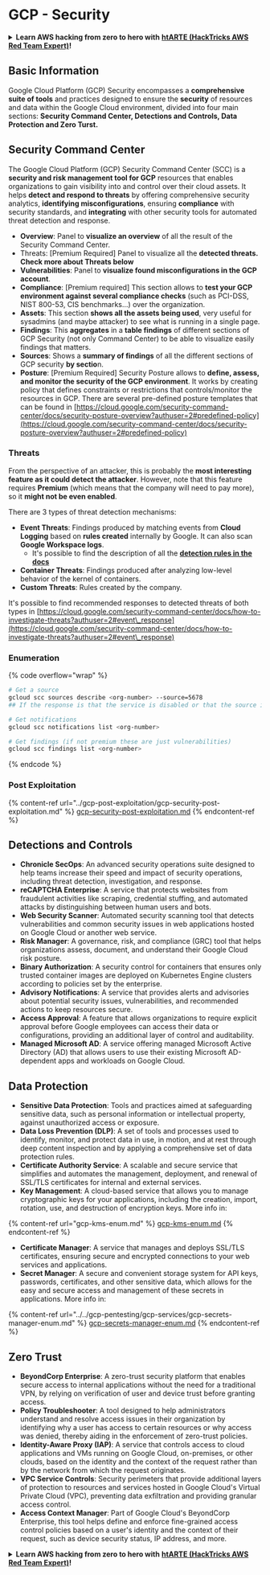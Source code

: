 # GCP - Security

<details>

<summary><strong>Learn AWS hacking from zero to hero with</strong> <a href="https://training.hacktricks.xyz/courses/arte"><strong>htARTE (HackTricks AWS Red Team Expert)</strong></a><strong>!</strong></summary>

Other ways to support HackTricks:

* If you want to see your **company advertised in HackTricks** or **download HackTricks in PDF** Check the [**SUBSCRIPTION PLANS**](https://github.com/sponsors/carlospolop)!
* Get the [**official PEASS & HackTricks swag**](https://peass.creator-spring.com)
* Discover [**The PEASS Family**](https://opensea.io/collection/the-peass-family), our collection of exclusive [**NFTs**](https://opensea.io/collection/the-peass-family)
* **Join the** 💬 [**Discord group**](https://discord.gg/hRep4RUj7f) or the [**telegram group**](https://t.me/peass) or **follow** us on **Twitter** 🐦 [**@hacktricks\_live**](https://twitter.com/hacktricks\_live)**.**
* **Share your hacking tricks by submitting PRs to the** [**HackTricks**](https://github.com/carlospolop/hacktricks) and [**HackTricks Cloud**](https://github.com/carlospolop/hacktricks-cloud) github repos.

</details>

## Basic Information

Google Cloud Platform (GCP) Security encompasses a **comprehensive suite of tools** and practices designed to ensure the **security** of resources and data within the Google Cloud environment, divided into four main sections: **Security Command Center, Detections and Controls, Data Protection and Zero Turst.**

## **Security Command Center**

The Google Cloud Platform (GCP) Security Command Center (SCC) is a **security and risk management tool for GCP** resources that enables organizations to gain visibility into and control over their cloud assets. It helps **detect and respond to threats** by offering comprehensive security analytics, **identifying misconfigurations**, ensuring **compliance** with security standards, and **integrating** with other security tools for automated threat detection and response.

* **Overview**: Panel to **visualize an overview** of all the result of the Security Command Center.
* Threats: \[Premium Required] Panel to visualize all the **detected threats. Check more about Threats below**
* **Vulnerabilities**: Panel to **visualize found misconfigurations in the GCP account**.
* **Compliance**: \[Premium required] This section allows to **test your GCP environment against several compliance checks** (such as PCI-DSS, NIST 800-53, CIS benchmarks...) over the organization.
* **Assets**: This section **shows all the assets being used**, very useful for sysadmins (and maybe attacker) to see what is running in a single page.
* **Findings**: This **aggregates** in a **table findings** of different sections of GCP Security (not only Command Center) to be able to visualize easily findings that matters.
* **Sources**: Shows a **summary of findings** of all the different sections of GCP security **by sectio**n.
* **Posture**: \[Premium Required] Security Posture allows to **define, assess, and monitor the security of the GCP environment**. It works by creating policy that defines constraints or restrictions that controls/monitor the resources in GCP. There are several pre-defined posture templates that can be found in [https://cloud.google.com/security-command-center/docs/security-posture-overview?authuser=2#predefined-policy](https://cloud.google.com/security-command-center/docs/security-posture-overview?authuser=2#predefined-policy)

### **Threats**

From the perspective of an attacker, this is probably the **most interesting feature as it could detect the attacker**. However, note that this feature requires **Premium** (which means that the company will need to pay more), so it **might not be even enabled**.&#x20;

There are 3 types of threat detection mechanisms:

* **Event Threats**: Findings produced by matching events from **Cloud Logging** based on **rules created** internally by Google. It can also scan **Google Workspace logs**.
  * It's possible to find the description of all the [**detection rules in the docs**](https://cloud.google.com/security-command-center/docs/concepts-event-threat-detection-overview?authuser=2#how\_works)
* **Container Threats**: Findings produced after analyzing low-level behavior of the kernel of containers.
* **Custom Threats**: Rules created by the company.

It's possible to find recommended responses to detected threats of both types in [https://cloud.google.com/security-command-center/docs/how-to-investigate-threats?authuser=2#event\_response](https://cloud.google.com/security-command-center/docs/how-to-investigate-threats?authuser=2#event\_response)

### Enumeration

{% code overflow="wrap" %}
```bash
# Get a source
gcloud scc sources describe <org-number> --source=5678
## If the response is that the service is disabled or that the source is not found, then, it isn't enabled

# Get notifications
gcloud scc notifications list <org-number>

# Get findings (if not premium these are just vulnerabilities)
gcloud scc findings list <org-number>
```
{% endcode %}

### Post Exploitation

{% content-ref url="../gcp-post-exploitation/gcp-security-post-exploitation.md" %}
[gcp-security-post-exploitation.md](../gcp-post-exploitation/gcp-security-post-exploitation.md)
{% endcontent-ref %}

## Detections and Controls

* **Chronicle SecOps**: An advanced security operations suite designed to help teams increase their speed and impact of security operations, including threat detection, investigation, and response.
* **reCAPTCHA Enterprise**: A service that protects websites from fraudulent activities like scraping, credential stuffing, and automated attacks by distinguishing between human users and bots.
* **Web Security Scanner**: Automated security scanning tool that detects vulnerabilities and common security issues in web applications hosted on Google Cloud or another web service.
* **Risk Manager**: A governance, risk, and compliance (GRC) tool that helps organizations assess, document, and understand their Google Cloud risk posture.
* **Binary Authorization**: A security control for containers that ensures only trusted container images are deployed on Kubernetes Engine clusters according to policies set by the enterprise.
* **Advisory Notifications**: A service that provides alerts and advisories about potential security issues, vulnerabilities, and recommended actions to keep resources secure.
* **Access Approval**: A feature that allows organizations to require explicit approval before Google employees can access their data or configurations, providing an additional layer of control and auditability.
* **Managed Microsoft AD**: A service offering managed Microsoft Active Directory (AD) that allows users to use their existing Microsoft AD-dependent apps and workloads on Google Cloud.

## Data Protection

* **Sensitive Data Protection**: Tools and practices aimed at safeguarding sensitive data, such as personal information or intellectual property, against unauthorized access or exposure.
* **Data Loss Prevention (DLP)**: A set of tools and processes used to identify, monitor, and protect data in use, in motion, and at rest through deep content inspection and by applying a comprehensive set of data protection rules.
* **Certificate Authority Service**: A scalable and secure service that simplifies and automates the management, deployment, and renewal of SSL/TLS certificates for internal and external services.
* **Key Management**: A cloud-based service that allows you to manage cryptographic keys for your applications, including the creation, import, rotation, use, and destruction of encryption keys. More info in:

{% content-ref url="gcp-kms-enum.md" %}
[gcp-kms-enum.md](gcp-kms-enum.md)
{% endcontent-ref %}

* **Certificate Manager**: A service that manages and deploys SSL/TLS certificates, ensuring secure and encrypted connections to your web services and applications.
* **Secret Manager**: A secure and convenient storage system for API keys, passwords, certificates, and other sensitive data, which allows for the easy and secure access and management of these secrets in applications. More info in:

{% content-ref url="../../gcp-pentesting/gcp-services/gcp-secrets-manager-enum.md" %}
[gcp-secrets-manager-enum.md](../../gcp-pentesting/gcp-services/gcp-secrets-manager-enum.md)
{% endcontent-ref %}

## Zero Trust

* **BeyondCorp Enterprise**: A zero-trust security platform that enables secure access to internal applications without the need for a traditional VPN, by relying on verification of user and device trust before granting access.
* **Policy Troubleshooter**: A tool designed to help administrators understand and resolve access issues in their organization by identifying why a user has access to certain resources or why access was denied, thereby aiding in the enforcement of zero-trust policies.
* **Identity-Aware Proxy (IAP)**: A service that controls access to cloud applications and VMs running on Google Cloud, on-premises, or other clouds, based on the identity and the context of the request rather than by the network from which the request originates.
* **VPC Service Controls**: Security perimeters that provide additional layers of protection to resources and services hosted in Google Cloud's Virtual Private Cloud (VPC), preventing data exfiltration and providing granular access control.
* **Access Context Manager**: Part of Google Cloud's BeyondCorp Enterprise, this tool helps define and enforce fine-grained access control policies based on a user's identity and the context of their request, such as device security status, IP address, and more.

<details>

<summary><strong>Learn AWS hacking from zero to hero with</strong> <a href="https://training.hacktricks.xyz/courses/arte"><strong>htARTE (HackTricks AWS Red Team Expert)</strong></a><strong>!</strong></summary>

Other ways to support HackTricks:

* If you want to see your **company advertised in HackTricks** or **download HackTricks in PDF** Check the [**SUBSCRIPTION PLANS**](https://github.com/sponsors/carlospolop)!
* Get the [**official PEASS & HackTricks swag**](https://peass.creator-spring.com)
* Discover [**The PEASS Family**](https://opensea.io/collection/the-peass-family), our collection of exclusive [**NFTs**](https://opensea.io/collection/the-peass-family)
* **Join the** 💬 [**Discord group**](https://discord.gg/hRep4RUj7f) or the [**telegram group**](https://t.me/peass) or **follow** us on **Twitter** 🐦 [**@hacktricks\_live**](https://twitter.com/hacktricks\_live)**.**
* **Share your hacking tricks by submitting PRs to the** [**HackTricks**](https://github.com/carlospolop/hacktricks) and [**HackTricks Cloud**](https://github.com/carlospolop/hacktricks-cloud) github repos.

</details>
